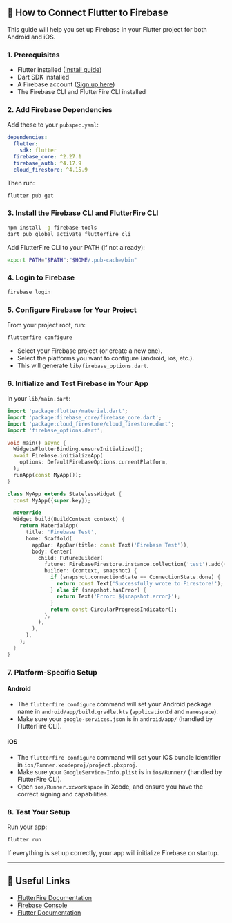 ## 🚀 How to Connect Flutter to Firebase

This guide will help you set up Firebase in your Flutter project for both Android and iOS.

### 1. Prerequisites

- Flutter installed ([Install guide](https://docs.flutter.dev/get-started/install))
- Dart SDK installed
- A Firebase account ([Sign up here](https://firebase.google.com/))
- The Firebase CLI and FlutterFire CLI installed

### 2. Add Firebase Dependencies

Add these to your `pubspec.yaml`:

```yaml
dependencies:
  flutter:
    sdk: flutter
  firebase_core: ^2.27.1
  firebase_auth: ^4.17.9
  cloud_firestore: ^4.15.9
```

Then run:

```sh
flutter pub get
```

### 3. Install the Firebase CLI and FlutterFire CLI

```sh
npm install -g firebase-tools
dart pub global activate flutterfire_cli
```

Add FlutterFire CLI to your PATH (if not already):

```sh
export PATH="$PATH":"$HOME/.pub-cache/bin"
```

### 4. Login to Firebase

```sh
firebase login
```

### 5. Configure Firebase for Your Project

From your project root, run:

```sh
flutterfire configure
```

- Select your Firebase project (or create a new one).
- Select the platforms you want to configure (android, ios, etc.).
- This will generate `lib/firebase_options.dart`.

### 6. Initialize and Test Firebase in Your App

In your `lib/main.dart`:

```dart
import 'package:flutter/material.dart';
import 'package:firebase_core/firebase_core.dart';
import 'package:cloud_firestore/cloud_firestore.dart';
import 'firebase_options.dart';

void main() async {
  WidgetsFlutterBinding.ensureInitialized();
  await Firebase.initializeApp(
    options: DefaultFirebaseOptions.currentPlatform,
  );
  runApp(const MyApp());
}

class MyApp extends StatelessWidget {
  const MyApp({super.key});

  @override
  Widget build(BuildContext context) {
    return MaterialApp(
      title: 'Firebase Test',
      home: Scaffold(
        appBar: AppBar(title: const Text('Firebase Test')),
        body: Center(
          child: FutureBuilder(
            future: FirebaseFirestore.instance.collection('test').add({'timestamp': DateTime.now()}),
            builder: (context, snapshot) {
              if (snapshot.connectionState == ConnectionState.done) {
                return const Text('Successfully wrote to Firestore!');
              } else if (snapshot.hasError) {
                return Text('Error: ${snapshot.error}');
              }
              return const CircularProgressIndicator();
            },
          ),
        ),
      ),
    );
  }
}
```

### 7. Platform-Specific Setup

#### Android

- The `flutterfire configure` command will set your Android package name in `android/app/build.gradle.kts` (`applicationId` and `namespace`).
- Make sure your `google-services.json` is in `android/app/` (handled by FlutterFire CLI).

#### iOS

- The `flutterfire configure` command will set your iOS bundle identifier in `ios/Runner.xcodeproj/project.pbxproj`.
- Make sure your `GoogleService-Info.plist` is in `ios/Runner/` (handled by FlutterFire CLI).
- Open `ios/Runner.xcworkspace` in Xcode, and ensure you have the correct signing and capabilities.

### 8. Test Your Setup

Run your app:

```sh
flutter run
```

If everything is set up correctly, your app will initialize Firebase on startup.

---

## 🔗 Useful Links

- [FlutterFire Documentation](https://firebase.flutter.dev/docs/overview)
- [Firebase Console](https://console.firebase.google.com/)
- [Flutter Documentation](https://docs.flutter.dev/)
